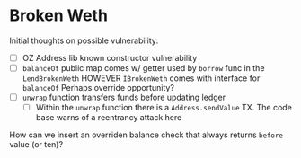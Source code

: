 # Broken Weth

Initial thoughts on possible vulnerability:

- [ ] OZ Address lib known constructor vulnerability
- [ ] `balanceOf` public map comes w/ getter used by `borrow` func in the `LendBrokenWeth` HOWEVER `IBrokenWeth` comes with interface for `balanceOf` Perhaps override opportunity?
- [ ] `unwrap` function transfers funds before updating ledger
  - [ ] Within the `unwrap` function there is a `Address.sendValue` TX. The code base warns of a reentrancy attack here

How can we insert an overriden balance check that always returns `before` value (or ten)?